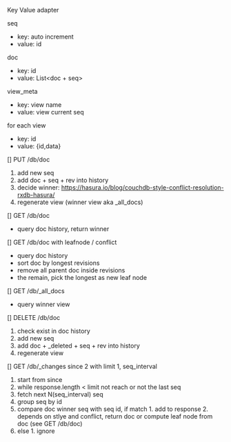 Key Value adapter

seq
- key: auto increment
- value: id

doc
- key: id
- value: List<doc + seq>

view_meta
- key: view name
- value: view current seq

for each view
- key: id
- value: {id,data}

[] PUT /db/doc
1. add new seq
2. add doc + seq + rev into history
3. decide winner: https://hasura.io/blog/couchdb-style-conflict-resolution-rxdb-hasura/
4. regenerate view (winner view aka _all_docs)

[] GET /db/doc
- query doc history, return winner

[] GET /db/doc with leafnode / conflict
- query doc history
- sort doc by longest revisions
- remove all parent doc inside revisions
- the remain, pick the longest as new leaf node

[] GET /db/_all_docs
- query winner view

[] DELETE /db/doc
1. check exist in doc history
2. add new seq
3. add doc + _deleted + seq + rev into history
4. regenerate view

[] GET /db/_changes since 2 with limit 1, seq_interval
1. start from since
2. while response.length < limit not reach or not the last seq
  1. fetch next N(seq_interval) seq
  2. group seq by id
  3. compare doc winner seq with seq id, if match
    1. add to response
    2. depends on stlye and conflict, return doc or compute leaf node from doc (see GET /db/doc)
  4. else
    1. ignore